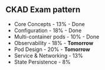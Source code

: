 ## CKAD Exam pattern

- Core Concepts - 13% - Done
- Configuration - 18% - Done
- Multi-container pods - 10% - Done
- Observability - 18% - **Tomorrow**
- Pod Design - 20% - **Tomorrow**
- Service & Networking - 13%
- State Persistence - 8%
